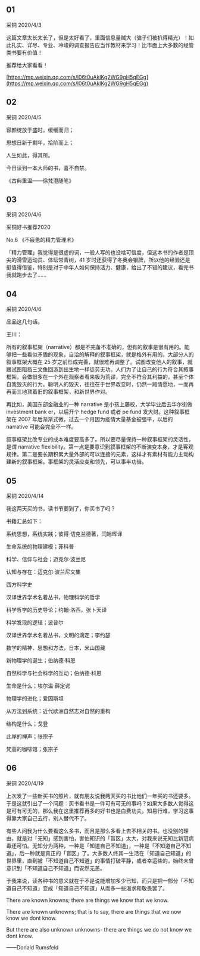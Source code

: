 ## 01

采铜
2020/4/3

这篇文章太长太长了，但是太好看了，里面信息量贼大（骗子们被扒得精光）！如此扎实、详尽、专业、冷峻的调查报告应当作教材来学习！比市面上大多数的经管类书要有价值！

推荐给大家看看！

[https://mp.weixin.qq.com/s/l06t0uAklKg2WG9gH5qEGg](https://mp.weixin.qq.com/s/l06t0uAklKg2WG9gH5qEGg)

## 02

采铜
2020/4/5

容颜绽放于盛时，缓缓而归；

思想日新于剩年，拾阶而上；

人生如此，得其所。

今日读到一本大师的书，喜不自禁。

《古典重温——徐梵澄随笔》

## 03

采铜
2020/4/6

采铜好书推荐2020

No.6 《不疲惫的精力管理术》

「精力管理」我觉得是很虚的词，一般人写的也没啥可信度，但这本书的作者是顶尖的滑雪运动员、体坛常青树，41 岁时还获得了冬奥会银牌，所以他的经验还是挺值得借鉴，特别是对于中年人如何保持活力、健康，给出了不错的建议，看完书我就跑步去了……

## 04

采铜
2020/4/6

品品这几句话。

王川：

所有的叙事框架（narrative）都是不完备不准确的，但有的叙事是很有用的。能够把一些看似矛盾的现象，自洽的解释的叙事框架，就是格外有用的。大部分人的叙事框架大概在 25 岁之前形成完善，就很难再调整了。试图改变他人的叙事，就跟试图阻挡三文鱼回游到出生地一样徒劳无功。人们为了让自己的行为符合其叙事框架，会做很多在一个外在观察者看来极为荒谬，完全不符合其利益的，甚至个体自我毁灭的行为。聪明人的毀灭，往往在于世界改变时，仍然一厢情愿地，一而再再而三地顶着旧的叙事框架，和新世界作对。

再比如，美国东部金融业的一种 narrative 是小孩上藤校，大学毕业后去华尔街做 investment bank er，以后开个 hedge fund 或者 pe fund 发大财。这种叙事框架在 2007 年后渐渐式微，过去一个月因为疫情大量基金被强平，以后的 narrative 可能会完全不一样。

叙事框架比改专业的成本难度要高多了。所以要尽量保持一种叙事框架的灵活性，是谓 narrative flexibility。第一点是要意识到叙事框架的不断演变本身，才是客观规律。第二是要长期积累大量外部的可以连接的元素，这样才有素材有能力主动构建新的叙事框架。事框架的灵活应变和领先，可以事半功倍。

## 05

采铜
2020/4/14

我这两天买的书，读书节要到了，你买书了吗？

书籍汇总如下：

系统思想，系统实践；彼得·切克兰德著，闫旭晖译

生命系统的物理建模；菲科普

科学、信仰与社会；迈克尔·波兰尼

认知与存在：迈克尔·波兰尼文集

西方科学史

汉译世界学术名着丛书，物理科学的哲学

科学哲学的历史导论；约翰·洛西，张卜天译

科学发现的逻辑；波普尔

汉译世界学术名着丛书，文明的滴定；李约瑟

数学的精神、思想和方法，日本，米山国藏

新物理学的诞生；伯纳德·科恩

自然科学与社会科学的互动；伯纳德·科恩

生命是什么；埃尔温·薛定谔

物理学的进化；爱因斯坦

从方法到系统：近代欧洲自然志对自然的重构

结构是什么；戈登

此岸的禅声；张宗子

梵高的咖啡馆；张宗子

## 06

采铜
2020/4/19

上次发了一些新买书的照片，就有朋友说我两天买的书比他们一年买的书还要多。于是这就引出了一个问题：买书看书是一件可有可无的事吗？如果大多数人觉得这是可有可无的，那么我在这里推荐再多的好书也是白费功夫。知易行难，学习这事得靠大家自己去行，别人替代不了。

有些人问我为什么要看这么多书，而且是那么多看上去不相关的书。也没别的理由，就是对「无知」感到害怕，害怕知识的「盲区」太大，对我来说无知比新冠病毒还可怕。无知分为两种，一种是「知道自己不知道」，一种是「不知道自己不知道」，后一种就是真正的「盲区」了。大多数人终其一生活在「知道自己知道」的世界里，直到被「不知道自己不知道」的事情打破平静，或者幸运些的，始终未曾意识到「不知道自己不知道」而安然无恙。

于我来说，读各种书的意义就在于不是说能增加多少已知，而只是把一部分「不知道自己不知道」变成「知道自己不知道」从而多一些渴求和敬畏罢了。

There are known knowns; there are things we know that we know.

There are known unknowns; that is to say, there are things that we now know we dont know.

But there are also unknown unknowns- there are things we do not know we dont know.

——Donald Rumsfeld
